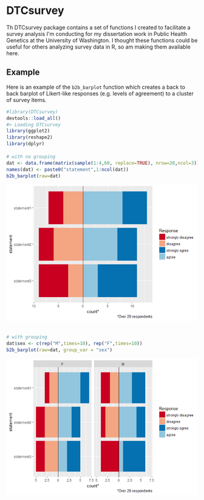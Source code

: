 <!-- README.md is generated from README.Rmd. Please edit that file -->
DTCsurvey
=========

Th DTCsurvey package contains a set of functions I created to facilitate a survey analysis I'm conducting for my dissertation work in Public Health Genetics at the University of Washington. I thought these functions could be useful for others analyzing survey data in R, so am making them available here.

Example
-------

Here is an example of the `b2b_barplot` function which creates a back to back barplot of Likert-like responses (e.g. levels of agreement) to a cluster of survey items.

``` r
#library(DTCsurvey)
devtools::load_all()
#> Loading DTCsurvey
library(ggplot2)
library(reshape2)
library(dplyr)
 
# with no grouping
dat <- data.frame(matrix(sample(1:4,60, replace=TRUE), nrow=20,ncol=3))
names(dat) <- paste0("statement",1:ncol(dat))
b2b_barplot(raw=dat)
```

![](README-ex_b2b_parplot-1.png)

``` r

# with grouping
dat$sex <- c(rep("M",times=10), rep("F",times=10))
b2b_barplot(raw=dat, group_var = "sex")
```

![](README-ex_b2b_parplot-2.png)
